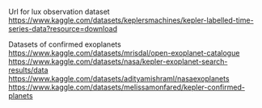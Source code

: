 Url for lux observation dataset
https://www.kaggle.com/datasets/keplersmachines/kepler-labelled-time-series-data?resource=download

Datasets of confirmed exoplanets
https://www.kaggle.com/datasets/mrisdal/open-exoplanet-catalogue
https://www.kaggle.com/datasets/nasa/kepler-exoplanet-search-results/data
https://www.kaggle.com/datasets/adityamishraml/nasaexoplanets
https://www.kaggle.com/datasets/melissamonfared/kepler-confirmed-planets

